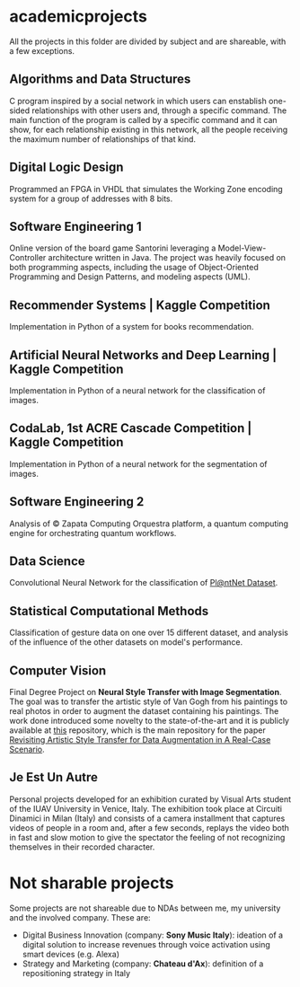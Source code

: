 # academicprojects
All the projects in this folder are divided by subject and are shareable, with a few exceptions.
## Algorithms and Data Structures
C program inspired by a social network in which users can enstablish one-sided relationships with other users and, through a specific command. The main function of the program is called by a specific command and it can show, for each relationship existing in this network, all the people receiving the maximum number of relationships of that kind.
## Digital Logic Design
Programmed an FPGA in VHDL that simulates the Working Zone encoding system for a group of addresses with 8 bits.
## Software Engineering 1
Online version of the board game Santorini leveraging a Model-View-Controller architecture written in Java. The project was heavily focused on both programming aspects, including the usage of Object-Oriented Programming and Design Patterns, and modeling aspects (UML).
## Recommender Systems | Kaggle Competition
Implementation in Python of a system for books recommendation.
## Artificial Neural Networks and Deep Learning | Kaggle Competition
Implementation in Python of a neural network for the classification of images.
## CodaLab, 1st ACRE Cascade Competition | Kaggle Competition
Implementation in Python of a neural network for the segmentation of images.
## Software Engineering 2
Analysis of © Zapata Computing Orquestra platform, a quantum computing engine for orchestrating quantum workflows.
## Data Science
Convolutional Neural Network for the classification of [Pl@ntNet Dataset](https://plantnet.org/en/).
## Statistical Computational Methods
Classification of gesture data on one over 15 different dataset, and analysis of the influence of the other datasets on model's performance.
## Computer Vision
Final Degree Project on **Neural Style Transfer with Image Segmentation**. The goal was to transfer the artistic style of Van Gogh from his paintings to real photos in order to augment the dataset containing his paintings. The work done introduced some novelty to the state-of-the-art and it is publicly available at [this](https://github.com/stefanodangelo/vangogh) repository, which is the main repository for the paper [Revisiting Artistic Style Transfer for Data Augmentation in A Real-Case Scenario](https://ieeexplore.ieee.org/document/9897728).
## Je Est Un Autre
Personal projects developed for an exhibition curated by Visual Arts student of the IUAV University in Venice, Italy. The exhibition took place at Circuiti Dinamici in Milan (Italy) and consists of a camera installment that captures videos of people in a room and, after a few seconds, replays the video both in fast and slow motion to give the spectator the feeling of not recognizing themselves in their recorded character.

# Not sharable projects
Some projects are not shareable due to NDAs between me, my university and the involved company.
These are:
- Digital Business Innovation (company: **Sony Music Italy**): ideation of a digital solution to increase revenues through voice activation using smart devices (e.g. Alexa)
- Strategy and Marketing (company: **Chateau d'Ax**): definition of a repositioning strategy in Italy
